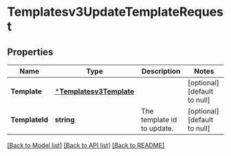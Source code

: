 # Templatesv3UpdateTemplateRequest

## Properties
Name | Type | Description | Notes
------------ | ------------- | ------------- | -------------
**Template** | [***Templatesv3Template**](templatesv3Template.md) |  | [optional] [default to null]
**TemplateId** | **string** | The template id to update. | [optional] [default to null]

[[Back to Model list]](../README.md#documentation-for-models) [[Back to API list]](../README.md#documentation-for-api-endpoints) [[Back to README]](../README.md)

